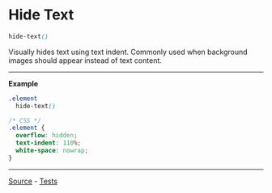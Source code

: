 # Hide Text

```css
hide-text()
```

Visually hides text using text indent. Commonly used when background images should appear instead of text content.

---

**Example**
```css
.element
  hide-text()

/* CSS */
.element {
  overflow: hidden;
  text-indent: 110%;
  white-space: nowrap;
}
```

---

[Source](https://github.com/jackbrewer/stylus-mixins/blob/master/lib/stylus-mixins/text/hide-text.styl) - [Tests](https://github.com/jackbrewer/stylus-mixins/blob/master/test/tests/text/hide-text.styl)
